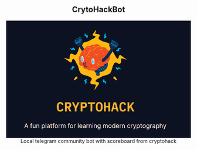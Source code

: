 <h2 align="center">CrytoHackBot</h2>
<img align="right" src="1*f2foBH3jtCXkjS1ADCKvIQ.png">

<p align="center">Local telegram community bot with scoreboard from cryptohack</p>
